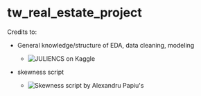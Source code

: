 # tw_real_estate_project

Credits to:

* General knowledge/structure of EDA, data cleaning, modeling
   * ![JULIENCS on Kaggle](https://www.kaggle.com/juliencs/a-study-on-regression-applied-to-the-ames-dataset)

* skewness script
   * ![Skewness script by Alexandru Papiu's](https://www.kaggle.com/apapiu/house-prices-advanced-regression-techniques/regularized-linear-models)
